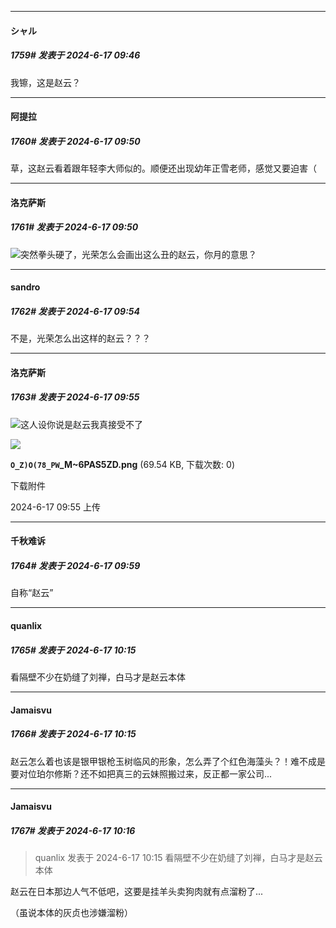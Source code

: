 ﻿
*****

####  シャル  
##### 1759#       发表于 2024-6-17 09:46

我镲，这是赵云？


*****

####  阿提拉  
##### 1760#       发表于 2024-6-17 09:50

草，这赵云看着跟年轻李大师似的。顺便还出现幼年正雪老师，感觉又要迫害（


*****

####  洛克萨斯  
##### 1761#       发表于 2024-6-17 09:50

<img src="https://static.saraba1st.com/image/smiley/face2017/254.png" referrerpolicy="no-referrer">突然拳头硬了，光荣怎么会画出这么丑的赵云，你月的意思？

*****

####  sandro  
##### 1762#       发表于 2024-6-17 09:54

不是，光荣怎么出这样的赵云？？？

*****

####  洛克萨斯  
##### 1763#       发表于 2024-6-17 09:55

<img src="https://static.saraba1st.com/image/smiley/face2017/254.png" referrerpolicy="no-referrer">这人设你说是赵云我真接受不了

<img src="https://img.saraba1st.com/forum/202406/17/095551lc192zcdi39tiqd1.png" referrerpolicy="no-referrer">

<strong>`O_Z)O(78_PW`_M~6PAS5ZD.png</strong> (69.54 KB, 下载次数: 0)

下载附件

2024-6-17 09:55 上传


*****

####  千秋难诉  
##### 1764#       发表于 2024-6-17 09:59

自称“赵云”


*****

####  quanlix  
##### 1765#       发表于 2024-6-17 10:15

看隔壁不少在奶缝了刘禅，白马才是赵云本体

*****

####  Jamaisvu  
##### 1766#       发表于 2024-6-17 10:15

赵云怎么着也该是银甲银枪玉树临风的形象，怎么弄了个红色海藻头？！难不成是要对位珀尔修斯？还不如把真三的云妹照搬过来，反正都一家公司...

*****

####  Jamaisvu  
##### 1767#       发表于 2024-6-17 10:16

<blockquote>quanlix 发表于 2024-6-17 10:15
看隔壁不少在奶缝了刘禅，白马才是赵云本体</blockquote>
赵云在日本那边人气不低吧，这要是挂羊头卖狗肉就有点溜粉了...

（虽说本体的灰贞也涉嫌溜粉）

